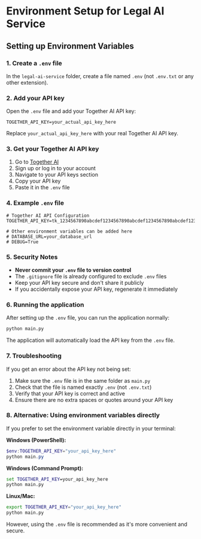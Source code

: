 # Environment Setup for Legal AI Service

## Setting up Environment Variables

### 1. Create a `.env` file

In the `legal-ai-service` folder, create a file named `.env` (not `.env.txt` or any other extension).

### 2. Add your API key

Open the `.env` file and add your Together AI API key:

```
TOGETHER_API_KEY=your_actual_api_key_here
```

Replace `your_actual_api_key_here` with your real Together AI API key.

### 3. Get your Together AI API key

1. Go to [Together AI](https://www.together.ai/)
2. Sign up or log in to your account
3. Navigate to your API keys section
4. Copy your API key
5. Paste it in the `.env` file

### 4. Example `.env` file

```
# Together AI API Configuration
TOGETHER_API_KEY=tk_1234567890abcdef1234567890abcdef1234567890abcdef1234567890abcdef

# Other environment variables can be added here
# DATABASE_URL=your_database_url
# DEBUG=True
```

### 5. Security Notes

- **Never commit your `.env` file to version control**
- The `.gitignore` file is already configured to exclude `.env` files
- Keep your API key secure and don't share it publicly
- If you accidentally expose your API key, regenerate it immediately

### 6. Running the application

After setting up the `.env` file, you can run the application normally:

```bash
python main.py
```

The application will automatically load the API key from the `.env` file.

### 7. Troubleshooting

If you get an error about the API key not being set:

1. Make sure the `.env` file is in the same folder as `main.py`
2. Check that the file is named exactly `.env` (not `.env.txt`)
3. Verify that your API key is correct and active
4. Ensure there are no extra spaces or quotes around your API key

### 8. Alternative: Using environment variables directly

If you prefer to set the environment variable directly in your terminal:

**Windows (PowerShell):**
```powershell
$env:TOGETHER_API_KEY="your_api_key_here"
python main.py
```

**Windows (Command Prompt):**
```cmd
set TOGETHER_API_KEY=your_api_key_here
python main.py
```

**Linux/Mac:**
```bash
export TOGETHER_API_KEY="your_api_key_here"
python main.py
```

However, using the `.env` file is recommended as it's more convenient and secure. 